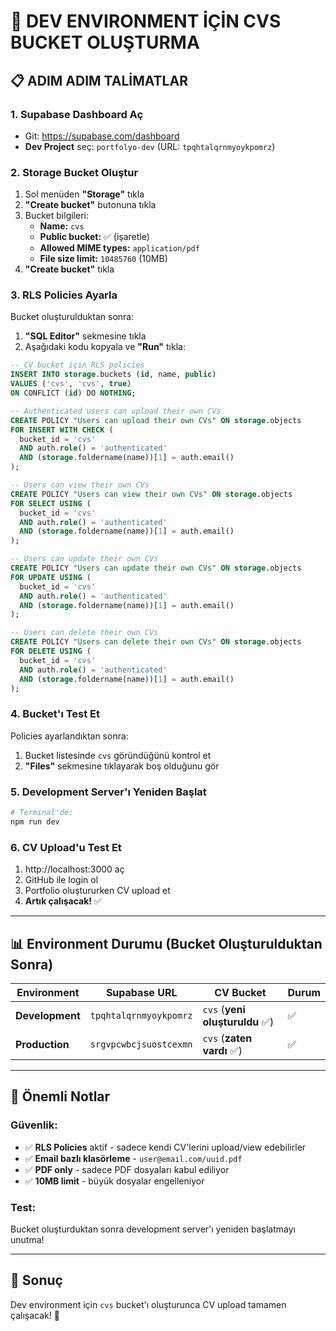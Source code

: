 # 🚀 DEV ENVIRONMENT İÇİN CVS BUCKET OLUŞTURMA

## 📋 ADIM ADIM TALİMATLAR

### 1. Supabase Dashboard Aç

- Git: https://supabase.com/dashboard
- **Dev Project** seç: `portfolyo-dev` (URL: `tpqhtalqrnmyoykpomrz`)

### 2. Storage Bucket Oluştur

1. Sol menüden **"Storage"** tıkla
2. **"Create bucket"** butonuna tıkla
3. Bucket bilgileri:
   - **Name:** `cvs`
   - **Public bucket:** ✅ (işaretle)
   - **Allowed MIME types:** `application/pdf`
   - **File size limit:** `10485760` (10MB)
4. **"Create bucket"** tıkla

### 3. RLS Policies Ayarla

Bucket oluşturulduktan sonra:

1. **"SQL Editor"** sekmesine tıkla
2. Aşağıdaki kodu kopyala ve **"Run"** tıkla:

```sql
-- CV bucket için RLS policies
INSERT INTO storage.buckets (id, name, public)
VALUES ('cvs', 'cvs', true)
ON CONFLICT (id) DO NOTHING;

-- Authenticated users can upload their own CVs
CREATE POLICY "Users can upload their own CVs" ON storage.objects
FOR INSERT WITH CHECK (
  bucket_id = 'cvs'
  AND auth.role() = 'authenticated'
  AND (storage.foldername(name))[1] = auth.email()
);

-- Users can view their own CVs
CREATE POLICY "Users can view their own CVs" ON storage.objects
FOR SELECT USING (
  bucket_id = 'cvs'
  AND auth.role() = 'authenticated'
  AND (storage.foldername(name))[1] = auth.email()
);

-- Users can update their own CVs
CREATE POLICY "Users can update their own CVs" ON storage.objects
FOR UPDATE USING (
  bucket_id = 'cvs'
  AND auth.role() = 'authenticated'
  AND (storage.foldername(name))[1] = auth.email()
);

-- Users can delete their own CVs
CREATE POLICY "Users can delete their own CVs" ON storage.objects
FOR DELETE USING (
  bucket_id = 'cvs'
  AND auth.role() = 'authenticated'
  AND (storage.foldername(name))[1] = auth.email()
);
```

### 4. Bucket'ı Test Et

Policies ayarlandıktan sonra:

1. Bucket listesinde `cvs` göründüğünü kontrol et
2. **"Files"** sekmesine tıklayarak boş olduğunu gör

### 5. Development Server'ı Yeniden Başlat

```bash
# Terminal'de:
npm run dev
```

### 6. CV Upload'u Test Et

1. http://localhost:3000 aç
2. GitHub ile login ol
3. Portfolio oluştururken CV upload et
4. **Artık çalışacak!** ✅

---

## 📊 Environment Durumu (Bucket Oluşturulduktan Sonra)

| Environment     | Supabase URL           | CV Bucket                       | Durum |
| --------------- | ---------------------- | ------------------------------- | ----- |
| **Development** | `tpqhtalqrnmyoykpomrz` | `cvs` (**yeni oluşturuldu** ✅) | ✅    |
| **Production**  | `srgvpcwbcjsuostcexmn` | `cvs` (**zaten vardı** ✅)      | ✅    |

---

## 🎯 Önemli Notlar

### Güvenlik:

- ✅ **RLS Policies** aktif - sadece kendi CV'lerini upload/view edebilirler
- ✅ **Email bazlı klasörleme** - `user@email.com/uuid.pdf`
- ✅ **PDF only** - sadece PDF dosyaları kabul ediliyor
- ✅ **10MB limit** - büyük dosyalar engelleniyor

### Test:

Bucket oluşturduktan sonra development server'ı yeniden başlatmayı unutma!

---

## 🚀 Sonuç

Dev environment için `cvs` bucket'ı oluşturunca CV upload tamamen çalışacak! 📁
